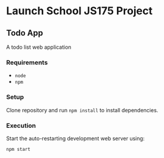 # Launch School JS175 Project

## Todo App

A todo list web application

### Requirements

- `node`
- `npm`

### Setup

Clone repository and run `npm install` to install dependencies.

### Execution

Start the auto-restarting development web server using:

```shell
npm start
```
